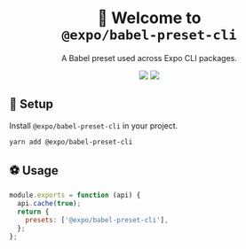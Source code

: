 <!-- Title -->
<h1 align="center">
👋 Welcome to <br><code>@expo/babel-preset-cli</code>
</h1>

<p align="center">A Babel preset used across Expo CLI packages.</p>

<p align="center">
  <img src="https://flat.badgen.net/packagephobia/install/@expo/babel-preset-cli">

  <a href="https://www.npmjs.com/package/@expo/babel-preset-cli">
    <img src="https://flat.badgen.net/npm/dw/@expo/babel-preset-cli" target="_blank" />
  </a>
</p>

<!-- Body -->

## 🏁 Setup

Install `@expo/babel-preset-cli` in your project.

```sh
yarn add @expo/babel-preset-cli
```

## ⚽️ Usage

```js babel.config.js
module.exports = function (api) {
  api.cache(true);
  return {
    presets: ['@expo/babel-preset-cli'],
  };
};
```
